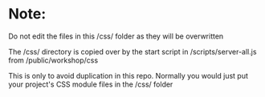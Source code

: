 # Note: 

Do not edit the files in this /css/ folder as they will be overwritten

The /css/ directory is copied over by the start script 
in /scripts/server-all.js from /public/workshop/css

This is only to avoid duplication in this repo.
Normally you would just put your project's CSS module files in the /css/ folder
